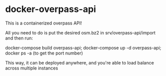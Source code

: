 # docker-overpass-api

This is a containerized overpass API!

All you need to do is put the desired osm.bz2 in srv/overpass-api/import and then run:

docker-compose build overpass-api; docker-compose up -d overpass-api; docker ps -a (to get the port number)

This way, it can be deployed anywhere, and you're able to load balance across multiple instances

